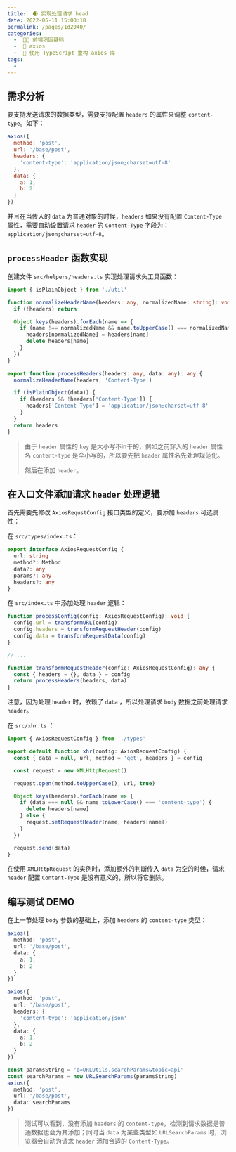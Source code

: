```yaml
---
title:  🌒 实现处理请求 head
date: 2022-06-11 15:00:18
permalink: /pages/1d2040/
categories:
  -  🚶🏻 前端巩固基础
  -  🚟 axios
  -  💽 使用 TypeScript 重构 axios 库
tags:
  - 
---
```

## 需求分析

要支持发送请求的数据类型，需要支持配置 `headers` 的属性来调整 `content-type`。如下：

```js
axios({
  method: 'post',
  url: '/base/post',
  headers: {
    'content-type': 'application/json;charset=utf-8'
  },
  data: {
    a: 1,
    b: 2
  }
})
```

并且在当传入的 `data` 为普通对象的时候，`headers` 如果没有配置 `Content-Type` 属性，需要自动设置请求 `header` 的 `Content-Type` 字段为：`application/json;charset=utf-8`。



## `processHeader` 函数实现

创建文件 `src/helpers/headers.ts` 实现处理请求头工具函数：

```typescript
import { isPlainObject } from './util'

function normalizeHeaderName(headers: any, normalizedName: string): void {
  if (!headers) return

  Object.keys(headers).forEach(name => {
    if (name !== normalizedName && name.toUpperCase() === normalizedName.toUpperCase()) {
      headers[normalizedName] = headers[name]
      delete headers[name]
    }
  })
}

export function processHeaders(headers: any, data: any): any {
  normalizeHeaderName(headers, 'Content-Type')

  if (isPlainObject(data)) {
    if (headers && !headers['Content-Type']) {
      headers['Content-Type'] = 'application/json;charset=utf-8'
    }
  }
  return headers
}
```

> 由于 `header` 属性的 `key` 是大小写不in干的，例如之前穿入的 `header` 属性名 `content-type` 是全小写的，所以要先把 `header` 属性名先处理规范化。
>
> 然后在添加 `header`。



## 在入口文件添加请求 `header`  处理逻辑

首先需要先修改 `AxiosRequstConfig` 接口类型的定义，要添加 `headers` 可选属性：

在 `src/types/index.ts`：

```typescript
export interface AxiosRequestConfig {
  url: string
  method?: Method
  data?: any
  params?: any
  headers?: any
}
```



在 `src/index.ts` 中添加处理 `header` 逻辑：

```typescript
function processConfig(config: AxiosRequestConfig): void {
  config.url = transformURL(config)
  config.headers = transformRequestHeader(config)
  config.data = transformRequestData(config)
}

// ... 

function transformRequestHeader(config: AxiosRequestConfig): any {
  const { headers = {}, data } = config
  return processHeaders(headers, data)
}
```

注意，因为处理 `header` 时，依赖了 `data` ，所以处理请求 `body` 数据之前处理请求 `header`。

  

在 `src/xhr.ts` ：

```typescript
import { AxiosRequestConfig } from './types'

export default function xhr(config: AxiosRequestConfig) {
  const { data = null, url, method = 'get', headers } = config

  const request = new XMLHttpRequest()

  request.open(method.toUpperCase(), url, true)

  Object.keys(headers).forEach(name => {
    if (data === null && name.toLowerCase() === 'content-type') {
      delete headers[name]
    } else {
      request.setRequestHeader(name, headers[name])
    }
  })

  request.send(data)
}
```

在使用 `XMLHttpRequest` 的实例时，添加额外的判断传入 `data` 为空的时候，请求 `header` 配置 `Content-Type` 是没有意义的，所以将它删除。



## 编写测试 DEMO

在上一节处理 `body` 参数的基础上，添加 `headers` 的 `content-type` 类型：

```typescript
axios({
  method: 'post',
  url: '/base/post',
  data: {
    a: 1,
    b: 2
  }
})

axios({
  method: 'post',
  url: '/base/post',
  headers: {
    'content-type': 'application/json'
  },
  data: {
    a: 1,
    b: 2
  }
})

const paramsString = 'q=URLUtils.searchParams&topic=api'
const searchParams = new URLSearchParams(paramsString)
axios({
  method: 'post',
  url: '/base/post',
  data: searchParams
})
```

> 测试可以看到，没有添加 `headers` 的 `content-type`，检测到请求数据是普通数据也会为其添加；同时当 `data` 为某些类型如 `URLSearchParams` 时，浏览器会自动为请求 `header` 添加合适的 `Content-Type`。

